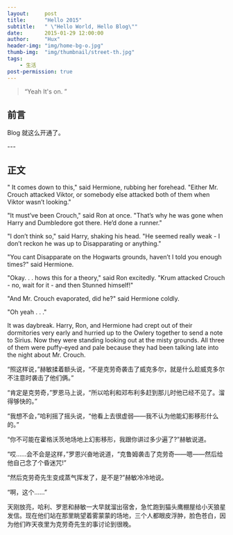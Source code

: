 ```yaml
---
layout:     post
title:      "Hello 2015"
subtitle:   " \"Hello World, Hello Blog\""
date:       2015-01-29 12:00:00
author:     "Hux"
header-img: "img/home-bg-o.jpg"
thumb-img:  "img/thumbnail/street-th.jpg"
tags:
    - 生活
post-permission: true
---
```


> “Yeah It's on. ”


## 前言

Blog 就这么开通了。


<p id = "build"></p>
---

## 正文

" It comes down to this," said Hermione, rubbing her forehead. "Either Mr. Crouch attacked Viktor, or somebody else attacked both of them when Viktor wasn’t looking."

"It must’ve been Crouch," said Ron at once. "That’s why he was gone when Harry and Dumbledore got there. He’d done a runner."

"I don’t think so," said Harry, shaking his head. "He seemed really weak - I don’t reckon he was up to Disapparating or anything."

"You cant Disapparate on the Hogwarts grounds, haven’t I told you enough times?" said Hermione.

"Okay. . . hows this for a theory," said Ron excitedly. "Krum attacked Crouch - no, wait for it - and then Stunned himself!"

"And Mr. Crouch evaporated, did he?" said Hermione coldly.

"Oh yeah . . ."

It was daybreak. Harry, Ron, and Hermione had crept out of their dormitories very early and hurried up to the Owlery together to send a note to Sirius. Now they were standing looking out at the misty grounds. All three of them were puffy-eyed and pale because they had been talking late into the night about Mr. Crouch.

“照这样说，”赫敏揉着额头说，“不是克劳奇袭击了威克多尔，就是什么趁威克多尔不注意时袭击了他们俩。”

“肯定是克劳奇，”罗恩马上说，“所以哈利和邓布利多赶到那儿时他已经不见了。溜得够快的。”

“我想不会，”哈利摇了摇头说，“他看上去很虚弱——我不认为他能幻影移形什么的。”

“你不可能在霍格沃茨地场地上幻影移形，我跟你讲过多少遍了?”赫敏说道。

“哎……会不会是这样，”罗恩兴奋地说道，“克鲁姆袭击了克劳奇——嗯——然后给他自己念了个昏迷咒!”

“然后克劳奇先生变成蒸气挥发了，是不是?”赫敏冷冷地说。

“啊，这个……”

天刚放亮，哈利、罗恩和赫敏一大早就溜出宿舍，急忙跑到猫头鹰棚屋给小天狼星发信。现在他们站在那里眺望着雾蒙蒙的场地，三个人都眼皮浮肿，脸色苍白，因为他们昨天夜里为克劳奇先生的事讨论到很晚。


